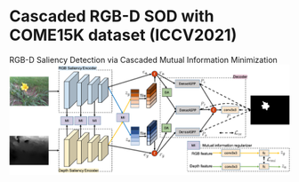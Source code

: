 # Cascaded RGB-D SOD with COME15K dataset (ICCV2021)
RGB-D Saliency Detection via Cascaded Mutual Information Minimization
![alt text](./network_overview.png)
